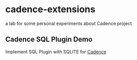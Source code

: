 # cadence-extensions
a lab for some personal experiments about Cadence project

## Cadence SQL Plugin Demo
Implement SQL Plugin with SQLITE for [Cadence](https://github.com/uber/cadence/blob/master/docs/persistence.md)
